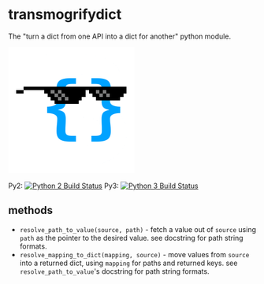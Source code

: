 # transmogrifydict

The "turn a dict from one API into a dict for another" python module.

![That dict is so cool...](/transmogrifydict.png)

Py2: [![Python 2 Build Status](https://semaphoreci.com/api/v1/emergence/transmogrifydict-py2/branches/master/badge.svg)](https://semaphoreci.com/emergence/transmogrifydict-py2)
Py3: [![Python 3 Build Status](https://semaphoreci.com/api/v1/emergence/transmogrifydict-py3/branches/master/badge.svg)](https://semaphoreci.com/emergence/transmogrifydict-py3)

## methods

* `resolve_path_to_value(source, path)` - fetch a value out of `source` using `path` as the pointer to the desired value. see docstring for path string formats.
* `resolve_mapping_to_dict(mapping, source)` - move values from `source` into a returned dict, using `mapping` for paths and returned keys.  see `resolve_path_to_value`'s docstring for path string formats.
